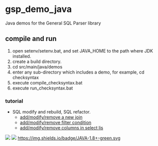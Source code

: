 # gsp_demo_java
Java demos for the General SQL Parser library

## compile and run
1. open setenv/setenv.bat, and set JAVA_HOME to the path where JDK installed.
2. create a build directory.
2. cd src/main/java/demos
3. enter any sub-directory which includes a demo, for example, cd checksyntax
4. execute compile_checksyntax.bat
5. execute run_checksyntax.bat

### tutorial

- SQL modify and rebuild, SQL refactor.
  - [add/modify/remove a new join](src/test/java/scriptWriter/testModifySql.java)
  - [add/modify/remove filter condition](src/test/java/scriptWriter/testModifySql.java)
  - [add/modify/remove columns in select lis](src/test/java/scriptWriter/testModifySql.java)

![](https://github.com/2133223/gsp_demo_java/workflows/build%20checksyntax%20and%20run/badge.svg)
![](https://github.com/2133223/gsp_demo_java/workflows/build%gettablecolumns%20and%20run/badge.svg)
https://img.shields.io/badge/JAVA-1.8+-green.svg

